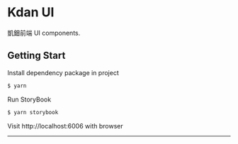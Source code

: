 # Kdan UI

凱鈿前端 UI components.

## Getting Start


Install dependency package in project
```bash
$ yarn
```
Run StoryBook
```bash
$ yarn storybook
```
Visit http://localhost:6006 with browser

---
